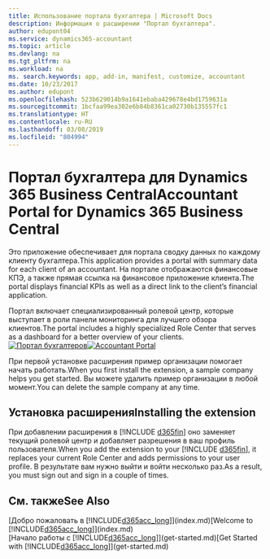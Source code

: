 ```yaml
---
title: Использование портала бухгалтера | Microsoft Docs
description: Информация о расширении "Портал бухгалтера".
author: edupont04
ms.service: dynamics365-accountant
ms.topic: article
ms.devlang: na
ms.tgt_pltfrm: na
ms.workload: na
ms. search.keywords: app, add-in, manifest, customize, accountant
ms.date: 10/23/2017
ms.author: edupont
ms.openlocfilehash: 523b629014b9a1641ebaba429678e4bd1759631a
ms.sourcegitcommit: 1bcfaa99ea302e6b84b8361ca02730b135557fc1
ms.translationtype: HT
ms.contentlocale: ru-RU
ms.lasthandoff: 03/08/2019
ms.locfileid: "804994"
---
```

# <a name="accountant-portal-for-dynamics-365-business-central"></a><span data-ttu-id="e3f09-103">Портал бухгалтера для Dynamics 365 Business Central</span><span class="sxs-lookup"><span data-stu-id="e3f09-103">Accountant Portal for Dynamics 365 Business Central</span></span>
<span data-ttu-id="e3f09-104">Это приложение обеспечивает для портала сводку данных по каждому клиенту бухгалтера.</span><span class="sxs-lookup"><span data-stu-id="e3f09-104">This application provides a portal with summary data for each client of an accountant.</span></span> <span data-ttu-id="e3f09-105">На портале отображаются финансовые КПЭ, а также прямая ссылка на финансовое приложение клиента.</span><span class="sxs-lookup"><span data-stu-id="e3f09-105">The portal displays financial KPIs as well as a direct link to the client’s financial application.</span></span>  

<span data-ttu-id="e3f09-106">Портал включает специализированный ролевой центр, которые выступает в роли панели мониторинга для лучшего обзора клиентов.</span><span class="sxs-lookup"><span data-stu-id="e3f09-106">The portal includes a highly specialized Role Center that serves as a dashboard for a better overview of your clients.</span></span>  
<span data-ttu-id="e3f09-107">[![Портал бухгалтеров](./media/accountant-get-started/accountant-dashboard.png)](https://go.microsoft.com/fwlink/?linkid=851257)</span><span class="sxs-lookup"><span data-stu-id="e3f09-107">[![Accountant Portal](./media/accountant-get-started/accountant-dashboard.png)](https://go.microsoft.com/fwlink/?linkid=851257)</span></span>

<span data-ttu-id="e3f09-108">При первой установке расширения пример организации помогает начать работать.</span><span class="sxs-lookup"><span data-stu-id="e3f09-108">When you first install the extension, a sample company helps you get started.</span></span> <span data-ttu-id="e3f09-109">Вы можете удалить пример организации в любой момент.</span><span class="sxs-lookup"><span data-stu-id="e3f09-109">You can delete the sample company at any time.</span></span>  

## <a name="installing-the-extension"></a><span data-ttu-id="e3f09-110">Установка расширения</span><span class="sxs-lookup"><span data-stu-id="e3f09-110">Installing the extension</span></span>
<span data-ttu-id="e3f09-111">При добавлении расширения в [!INCLUDE [d365fin](includes/d365fin_md.md)] оно заменяет текущий ролевой центр и добавляет разрешения в ваш профиль пользователя.</span><span class="sxs-lookup"><span data-stu-id="e3f09-111">When you add the extension to your [!INCLUDE [d365fin](includes/d365fin_md.md)], it replaces your current Role Center and adds permissions to your user profile.</span></span> <span data-ttu-id="e3f09-112">В результате вам нужно выйти и войти несколько раз.</span><span class="sxs-lookup"><span data-stu-id="e3f09-112">As a result, you must sign out and sign in a couple of times.</span></span>  

## <a name="see-also"></a><span data-ttu-id="e3f09-113">См. также</span><span class="sxs-lookup"><span data-stu-id="e3f09-113">See Also</span></span>
<span data-ttu-id="e3f09-114">[Добро пожаловать в [!INCLUDE[d365acc_long](includes/d365acc_long_md.md)]](index.md)</span><span class="sxs-lookup"><span data-stu-id="e3f09-114">[Welcome to [!INCLUDE[d365acc_long](includes/d365acc_long_md.md)]](index.md)</span></span>  
<span data-ttu-id="e3f09-115">[Начало работы с [!INCLUDE[d365acc_long](includes/d365acc_long_md.md)]](get-started.md)</span><span class="sxs-lookup"><span data-stu-id="e3f09-115">[Get Started with [!INCLUDE[d365acc_long](includes/d365acc_long_md.md)]](get-started.md)</span></span>  
